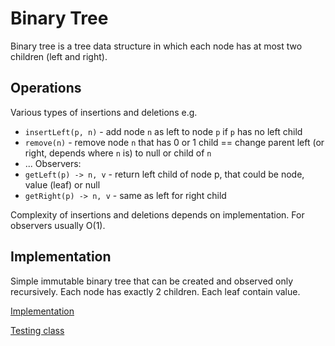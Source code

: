 # Binary Tree
Binary tree is a tree data structure in which each node has at most two children (left and right).

## Operations
Various types of insertions and deletions e.g.
- `insertLeft(p, n)` - add node `n` as left to node `p` if `p` has no left child
- `remove(n)` - remove node `n` that has 0 or 1 child == change parent left (or right, depends where `n` is) to null or child of `n`
- ...
Observers:
- `getLeft(p) -> n, v` - return left child of node p, that could be node, value (leaf) or null
- `getRight(p) -> n, v` - same as left for right child

Complexity of insertions and deletions depends on implementation. For observers usually O(1).

## Implementation
Simple immutable binary tree that can be created and observed only recursively. Each node has exactly 2 children. Each leaf contain value.

[Implementation](/src/datastructure/tree/BinaryTree.java)

[Testing class](/test/datastructure/tree/BinaryTreeTest.java)
